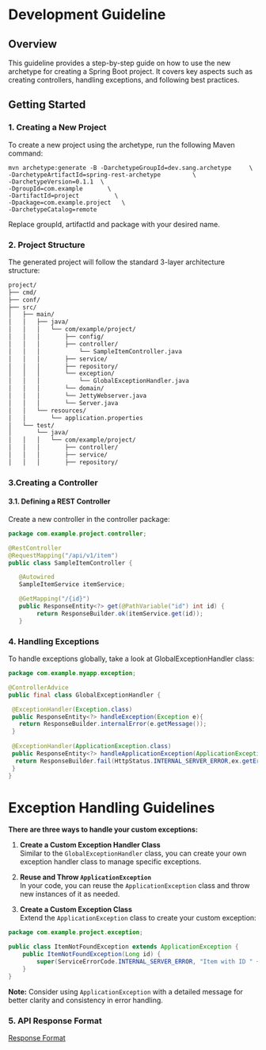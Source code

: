# Development Guideline
## Overview
This guideline provides a step-by-step guide on how to use the new archetype for creating a Spring Boot project. 
It covers key aspects such as creating controllers, handling exceptions, and following best practices.

## Getting Started
### 1. Creating a New Project

To create a new project using the archetype, run the following Maven command:

```shell
mvn archetype:generate -B -DarchetypeGroupId=dev.sang.archetype 	\
-DarchetypeArtifactId=spring-rest-archetype 		\
-DarchetypeVersion=0.1.1  \
-DgroupId=com.example 		\
-DartifactId=project 		  \
-Dpackage=com.example.project	\
-DarchetypeCatalog=remote
```

Replace groupId, artifactId and package with your desired name.

### 2. Project Structure

The generated project will follow the standard 3-layer architecture structure:

```bash
project/
├── cmd/
├── conf/
├── src/
│   ├── main/
│   │   ├── java/
│   │   │   └── com/example/project/
│   │   │       ├── config/
│   │   │       ├── controller/
│   │   │           └── SampleItemController.java
│   │   │       ├── service/
│   │   │       ├── repository/
│   │   │       └── exception/
│   │   │           └── GlobalExceptionHandler.java
│   │   │       └── domain/
│   │   │       └── JettyWebserver.java
│   │   │       └── Server.java
│   │   └── resources/
│   │       └── application.properties
│   └── test/
│       └── java/
│   │   │   └── com/example/project/
│   │   │       ├── controller/
│   │   │       ├── service/
│   │   │       ├── repository/

```

### 3.Creating a Controller
#### 3.1. Defining a REST Controller
Create a new controller in the controller package:

```java
package com.example.project.controller;

@RestController
@RequestMapping("/api/v1/item")
public class SampleItemController {

   @Autowired
   SampleItemService itemService;

   @GetMapping("/{id}")
   public ResponseEntity<?> get(@PathVariable("id") int id) {      
        return ResponseBuilder.ok(itemService.get(id));
   }
```

### 4. Handling Exceptions

To handle exceptions globally, take a look at GlobalExceptionHandler class:

```java
package com.example.myapp.exception;

@ControllerAdvice
public final class GlobalExceptionHandler {

 @ExceptionHandler(Exception.class)
 public ResponseEntity<?> handleException(Exception e){
   return ResponseBuilder.internalError(e.getMessage());
 }
 
 @ExceptionHandler(ApplicationException.class)
 public ResponseEntity<?> handleApplicationException(ApplicationException ex){
  return ResponseBuilder.fail(HttpStatus.INTERNAL_SERVER_ERROR,ex.getErrorCode(), ex.getMessage());
 }
}
```

# Exception Handling Guidelines

**There are three ways to handle your custom exceptions:**

1. **Create a Custom Exception Handler Class**  
   Similar to the `GlobalExceptionHandler` class, you can create your own exception handler class to manage specific exceptions.

2. **Reuse and Throw `ApplicationException`**  
   In your code, you can reuse the `ApplicationException` class and throw new instances of it as needed.

3. **Create a Custom Exception Class**  
   Extend the `ApplicationException` class to create your custom exception:

```java
package com.example.project.exception;

public class ItemNotFoundException extends ApplicationException {
    public ItemNotFoundException(Long id) {
        super(ServiceErrorCode.INTERNAL_SERVER_ERROR, "Item with ID " + id + " not found");
    }
}
```

**Note:** Consider using `ApplicationException` with a detailed message for better clarity and consistency in error handling.

### 5. API Response Format 

[Response Format](RESPONSE-FORMAT.md)
